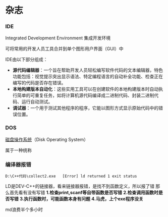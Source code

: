 # 杂志

### IDE

Integrated Development Environment   集成开发环境

可将常用的开发人员工具合并到单个图形用户界面（GUI）中

IDE由以下部分组成：

- **源代码编辑器**：一个旨在帮助开发人员轻松编写软件代码的文本编辑器，特色功能包括：视觉提示突出显示语法、特定编程语言的自动补全功能、检查正在编写的代码是否存在错误。
- **本地构建版本自动化**：这些实用工具可以在创建软件的本地构建版本时自动执行简单的可重复任务，如将计算机源代码编译成二进制代码、封装二进制代码、运行自动测试。
- **调试器**：一个用于测试其他程序的程序，它能以图形方式显示原始代码中的错误位置。

### DOS

[磁盘操作系统](https://baike.baidu.com/item/磁盘操作系统/3793138?fromModule=lemma_inlink)（Disk Operating System）

属于一种统称

### 编译器报错

```
D:\C++代码\collect2.exe	[Error] ld returned 1 exit status
```

LD是DEV-C++的链接器，看来链接器报错，是找不到函数定义，所以报了错
那么首先看有没有写错
**1.检查print,scanf等自带函数是否写错**
**2.检查调用函数时是否写错**
**3.执行函数时，可能函数本身有问题**
**4.马虎，上个exe程序没关**

md浪费半个多小时